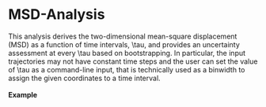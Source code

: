 # MSD-Analysis

This analysis derives the two-dimensional mean-square displacement (MSD) as a function of time intervals, \tau, and provides an uncertainty assessment at every \tau based on bootstrapping.  In particular, the input trajectories may not have constant time steps and the user can set the value of \tau as a command-line input, that is technically used as a binwidth to assign the given coordinates to a time interval.
<br />
<br />
**Example**

